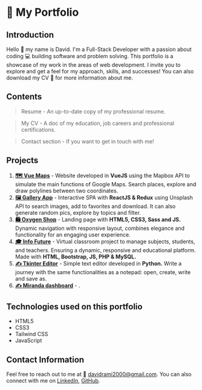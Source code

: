 # 💼 My Portfolio

## Introduction

Hello 👋 my name is David. I'm a Full-Stack Developer with a passion about coding ‍💻 building software and problem solving. This portfolio is a showcase of my work in the areas of web development. I invite you to explore and get a feel for my approach, skills, and successes! You can also download my CV 📝 for more information about me.

## Contents

> Resume - An up-to-date copy of my professional resume.

> My CV - A doc of my education, job careers and professional certifications.

> Contact section - If you want to get in touch with me!

## Projects

1. <b><u>🗺️ Vue Maps</u></b> - Website developed in <b>VueJS</b> using the Mapbox API to simulate the main functions of Google Maps. Search places, explore and draw polylines between two coordinates.
2. <b><u>🖼️ Gallery App</u></b> - Interactive SPA with <b>ReactJS & Redux</b> using Unsplash API to search images, add to favorites and download. It can also generate random pics, explore by topics and filter.
3. <b><u>🛍️ Oxygen Shop</u></b> - Landing page with <b>HTML5, CSS3, Sass and JS.</b> Dynamic navigation with responsive layout, combines elegance and functionality for an engaging user experience.
4. <b><u>🎓 Info Future</u></b> - Virtual classroom project to manage subjects, students, and teachers. Ensuring a dynamic, responsive and educational platform. Made with <b>HTML, Bootstrap, JS, PHP & MySQL.</b>
5. <b><u>✍️ Tkinter Editor</u></b> - Simple text editor developed in <b>Python.</b> Write a journey with the same functionalities as a notepad: open, create, write and save as.
6. <b><u>✍️ Miranda dashboard</u></b> - .

<!--
## Featured Projects

### Project 1
In this project, I [describe what you did and why]. The outcome was [describe the outcome].

### Project 2
For this project, I [describe what you did and why]. The results included [describe the results].
-->

## Technologies used on this portfolio

- HTML5
- CSS3
- Tailwind CSS
- JavaScript

## Contact Information

Feel free to reach out to me at 📧 davidrami2000@gmail.com. You can also connect with me on [LinkedIn](https://www.linkedin.com/in/davidrami12/), [GitHub](https://github.com/Davidrami12).
